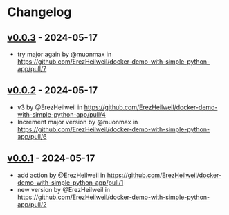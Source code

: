 # Changelog

## [v0.0.3](https://github.com/ErezHeilweil/docker-demo-with-simple-python-app/compare/v0.0.2...v0.0.3) - 2024-05-17
- try major again by @muonmax in https://github.com/ErezHeilweil/docker-demo-with-simple-python-app/pull/7

## [v0.0.2](https://github.com/ErezHeilweil/docker-demo-with-simple-python-app/compare/v0.0.1...v0.0.2) - 2024-05-17
- v3 by @ErezHeilweil in https://github.com/ErezHeilweil/docker-demo-with-simple-python-app/pull/4
- Increment major version by @muonmax in https://github.com/ErezHeilweil/docker-demo-with-simple-python-app/pull/6

## [v0.0.1](https://github.com/ErezHeilweil/docker-demo-with-simple-python-app/commits/v0.0.1) - 2024-05-17
- add action by @ErezHeilweil in https://github.com/ErezHeilweil/docker-demo-with-simple-python-app/pull/1
- new version by @ErezHeilweil in https://github.com/ErezHeilweil/docker-demo-with-simple-python-app/pull/2
